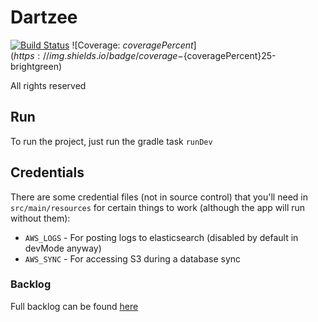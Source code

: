 # Dartzee

[![Build Status](https://github.com/alyssaburlton/Dartzee/workflows/CI/badge.svg)](https://github.com/alyssaburlton/dartzee/actions)
![Coverage: $coveragePercent](https://img.shields.io/badge/coverage-${coveragePercent}25-brightgreen)

All rights reserved

## Run

To run the project, just run the gradle task `runDev`

## Credentials

There are some credential files (not in source control) that you'll need in `src/main/resources` for certain things to work (although the app will run without them):

- `AWS_LOGS` - For posting logs to elasticsearch (disabled by default in devMode anyway)
- `AWS_SYNC` - For accessing S3 during a database sync

### Backlog
Full backlog can be found [here](https://trello.com/b/Plz8blWw/dartzee)

